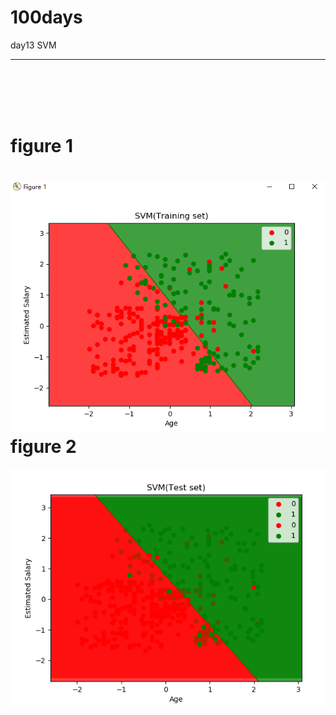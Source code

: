 100days
===========
day13 SVM
___________
```python






```
figure 1
===========
  ![image text](https://github.com/guanyang123/100days/blob/master/image/13.21.PNG)  
figure 2
===========
  ![image text](https://github.com/guanyang123/100days/blob/master/image/13.22.PNG)
